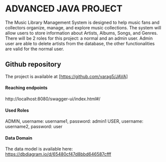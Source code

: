 # ADVANCED JAVA PROJECT

The Music Library Management System is designed to help music fans and collectors organize, manage, and explore music collections. 
The system will allow users to store information about Artists, Albums, Songs, and Genres. There will be 2 roles for this project: 
a normal and an admin user. Admin user are able to delete artists from the database, the other functionalities are valid for the normal user. 

## Github repository
The project is available at [https://github.com/varag5/JAVA]


#### Reaching endpoints

http://localhost:8080/swagger-ui/index.html#/


#### Used Roles
ADMIN, username: username1, password: admin1
USER, username: username2, password: user


#### Data Domain

The data model is available here: https://dbdiagram.io/d/65480cf47d8bbd646587cfff



